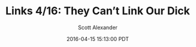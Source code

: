 ---
layout: podcast
title: "Links 4/16: They Can’t Link Our Dick"
author: Scott Alexander
description: https://slatestarcodex.com/2016/04/15/links-416-they-cant-link-our-dick/
date: 2016-04-15 15:13:00 PDT
length: 3039290
duration: 760
guid: links-416-they-cant-link-our-dick
---
